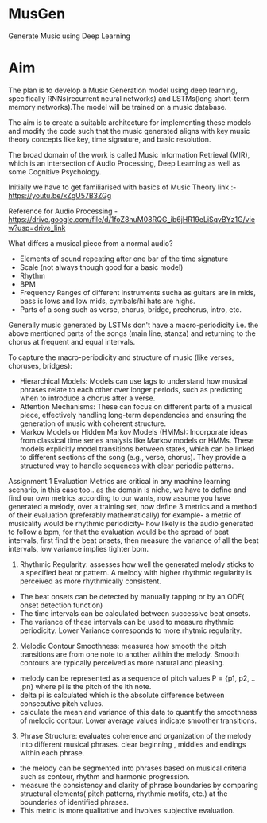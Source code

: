 # MusGen
Generate Music using Deep Learning

# Aim
The plan is to develop a Music Generation model using deep learning, specifically RNNs(recurrent neural networks) and LSTMs(long short-term memory networks).The model will be trained on a music database. 

The aim is to create a suitable architecture for implementing these models and modify the code such that the music generated aligns with key music theory concepts like key, time signature, and basic resolution.

The broad domain of the work is called Music Information Retrieval (MIR), which is an intersection of Audio Processing, Deep Learning as well as some Cognitive Psychology.

Initially we have to get familiarised with basics of Music Theory 
link :- https://youtu.be/xZgU57B3ZGg

Reference for Audio Processing - https://drive.google.com/file/d/1foZ8huM08RQG_ib6jHR19eLiSqvBYz1G/view?usp=drive_link


What differs a musical piece from a normal audio?

  - Elements of sound repeating after one bar of the time signature
  - Scale (not always though good for a basic model)
  - Rhythm
  - BPM
  - Frequency Ranges of different instruments sucha as guitars are in mids, bass is lows and low mids, cymbals/hi hats are highs.
  - Parts of a song such as verse, chorus, bridge, prechorus, intro, etc.

Generally music generated by LSTMs don't have a macro-periodicity i.e. the above mentioned parts of the songs (main line, stanza) and returning to the chorus at frequent and equal intervals.

To capture the macro-periodicity and structure of music (like verses, choruses, bridges):

- Hierarchical Models: Models can use lags to understand how musical phrases relate to each other over longer periods, such as predicting when to introduce a chorus after a verse.
- Attention Mechanisms: These can focus on different parts of a musical piece, effectively handling long-term dependencies and ensuring the generation of music with coherent structure.
- Markov Models or Hidden Markov Models (HMMs): Incorporate ideas from classical time series analysis like Markov models or HMMs. These models explicitly model transitions between states, which can be linked to different sections of the song (e.g., verse, chorus). They provide a structured way to handle sequences with clear periodic patterns.
  
Assignment 1
Evaluation Metrics are critical in any machine learning scenario, in this case too.. as the domain is niche, we have to define and find our own metrics according to our wants, now assume you have generated a melody, over a training set, now define 3 metrics and a method of their evaluation (preferably mathematically) for example- a metric of musicality would be rhythmic periodicity- how likely is the audio generated to follow a bpm, for that the evaluation would be the spread of beat intervals, first find the beat onsets, then measure the variance of all the beat intervals, low variance implies tighter bpm.

1) Rhythmic Regularity: assesses how well the generated melody sticks to a specified beat or pattern. A melody with higher rhythmic regularity is perceived as more rhythmically consistent.
  - The beat onsets can be detected by manually tapping or by an ODF( onset detection function)
  - The time intervals can be calculated between successive beat onsets.
  - The variance of these intervals can be used to measure rhythmic periodicity. Lower Variance corresponds to more rhytmic regularity.
2) Melodic Contour Smoothness: measures how smooth the pitch transitions are from one note to another within the melody. Smooth contours are typically perceived as more natural and pleasing.
  - melody can be represented as a sequence of pitch values P = {p1, p2, .. ,pn} where pi is the pitch of the ith note.
  - delta pi is calculated which is the absolute difference between consecutive pitch values.
  - calculate the mean and variance of this data to quantify the smoothness of melodic contour. Lower average values indicate smoother transitions.
3) Phrase Structure: evaluates coherence and organization of the melody into different musical phrases. clear beginning , middles and endings within each phrase.
  - the melody can be segmented into phrases based on musical criteria such as contour, rhythm and harmonic progression.
  - measure the consistency and clarity of phrase boundaries by comparing structural elements( pitch patterns, rhythmic motifs, etc.) at the boundaries of identified phrases.
  - This metric is more qualitative and involves subjective evaluation.
